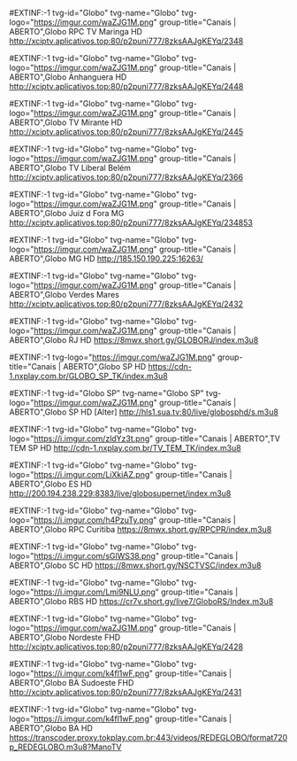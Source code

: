 #EXTINF:-1 tvg-id="Globo" tvg-name="Globo" tvg-logo="https://imgur.com/waZJG1M.png" group-title="Canais | ABERTO",Globo RPC TV Maringa HD
http://xciptv.aplicativos.top:80/p2puni777/8zksAAJgKEYq/2348

#EXTINF:-1 tvg-id="Globo" tvg-name="Globo" tvg-logo="https://imgur.com/waZJG1M.png" group-title="Canais | ABERTO",Globo Anhanguera HD
http://xciptv.aplicativos.top:80/p2puni777/8zksAAJgKEYq/2448

#EXTINF:-1 tvg-id="Globo" tvg-name="Globo" tvg-logo="https://imgur.com/waZJG1M.png" group-title="Canais | ABERTO",Globo TV Mirante HD
http://xciptv.aplicativos.top:80/p2puni777/8zksAAJgKEYq/2445

#EXTINF:-1 tvg-id="Globo" tvg-name="Globo" tvg-logo="https://imgur.com/waZJG1M.png" group-title="Canais | ABERTO",Globo TV Liberal Belém 
http://xciptv.aplicativos.top:80/p2puni777/8zksAAJgKEYq/2366

#EXTINF:-1 tvg-id="Globo" tvg-name="Globo" tvg-logo="https://imgur.com/waZJG1M.png" group-title="Canais | ABERTO",Globo Juiz d Fora MG
http://xciptv.aplicativos.top:80/p2puni777/8zksAAJgKEYq/234853

#EXTINF:-1 tvg-id="Globo" tvg-name="Globo" tvg-logo="https://imgur.com/waZJG1M.png" group-title="Canais | ABERTO",Globo MG HD
http://185.150.190.225:16263/

#EXTINF:-1 tvg-id="Globo" tvg-name="Globo" tvg-logo="https://imgur.com/waZJG1M.png" group-title="Canais | ABERTO",Globo Verdes Mares 
http://xciptv.aplicativos.top:80/p2puni777/8zksAAJgKEYq/2432

#EXTINF:-1 tvg-id="Globo" tvg-name="Globo" tvg-logo="https://imgur.com/waZJG1M.png" group-title="Canais | ABERTO",Globo RJ HD
https://8mwx.short.gy/GLOBORJ/index.m3u8

#EXTINF:-1 tvg-logo="https://imgur.com/waZJG1M.png" group-title="Canais | ABERTO",Globo SP HD
https://cdn-1.nxplay.com.br/GLOBO_SP_TK/index.m3u8

#EXTINF:-1 tvg-id="Globo SP" tvg-name="Globo SP" tvg-logo="https://imgur.com/waZJG1M.png" group-title="Canais | ABERTO",Globo SP HD [Alter]
http://hls1.sua.tv:80/live/globosphd/s.m3u8

#EXTINF:-1 tvg-id="Globo" tvg-name="Globo" tvg-logo="https://i.imgur.com/zldYz3t.png" group-title="Canais | ABERTO",TV TEM SP HD
http://cdn-1.nxplay.com.br/TV_TEM_TK/index.m3u8

#EXTINF:-1 tvg-id="Globo" tvg-name="Globo" tvg-logo="https://i.imgur.com/LiXkiAZ.png" group-title="Canais | ABERTO",Globo ES HD
http://200.194.238.229:8383/live/globosupernet/index.m3u8

#EXTINF:-1 tvg-id="Globo" tvg-name="Globo" tvg-logo="https://i.imgur.com/h4PzuTy.png" group-title="Canais | ABERTO",Globo RPC Curitiba
https://8mwx.short.gy/RPCPR/index.m3u8

#EXTINF:-1 tvg-id="Globo" tvg-name="Globo" tvg-logo="https://i.imgur.com/sGlWS38.png" group-title="Canais | ABERTO",Globo SC HD
https://8mwx.short.gy/NSCTVSC/index.m3u8

#EXTINF:-1 tvg-id="Globo" tvg-name="Globo" tvg-logo="https://i.imgur.com/Lmi9NLU.png" group-title="Canais | ABERTO",Globo RBS HD
https://cr7v.short.gy/live7/GloboRS/Index.m3u8

#EXTINF:-1 tvg-id="Globo" tvg-name="Globo" tvg-logo="https://imgur.com/waZJG1M.png" group-title="Canais | ABERTO",Globo Nordeste FHD
http://xciptv.aplicativos.top:80/p2puni777/8zksAAJgKEYq/2428

#EXTINF:-1 tvg-id="Globo" tvg-name="Globo" tvg-logo="https://i.imgur.com/k4fl1wF.png" group-title="Canais | ABERTO",Globo BA Sudoeste FHD
http://xciptv.aplicativos.top:80/p2puni777/8zksAAJgKEYq/2431

#EXTINF:-1 tvg-id="Globo" tvg-name="Globo" tvg-logo="https://i.imgur.com/k4fl1wF.png" group-title="Canais | ABERTO",Globo BA HD
https://transcoder.proxy.tokplay.com.br:443/videos/REDEGLOBO/format720p_REDEGLOBO.m3u8?ManoTV
